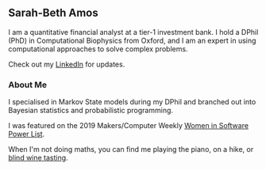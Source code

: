 ## Sarah-Beth Amos

I am a quantitative financial analyst at a tier-1 investment bank. I hold a DPhil (PhD) in Computational Biophysics from Oxford, and I am an expert in using computational approaches to solve complex problems.

Check out my [LinkedIn](https://www.linkedin.com/in/sbtaamos/) for updates.

### About Me

I specialised in Markov State models during my DPhil and branched out into Bayesian statistics and probabilistic programming.

I was featured on the 2019 Makers/Computer Weekly [Women in Software Power List](https://www.computerweekly.com/news/252462987/Winners-of-Makers-Women-in-Software-Powerlist-announced).

When I'm not doing maths, you can find me playing the piano, on a hike, or [blind wine tasting](https://www.vice.com/en_uk/article/zmjqp5/blind-wine-tasting-competition-oxbridge?fbclid=IwAR1-4Xs8tBvVC4fo6xXG6XZ1reZPn7IGEJYFdcW_gS-NvO_XsWsxDYD5CXQ).

